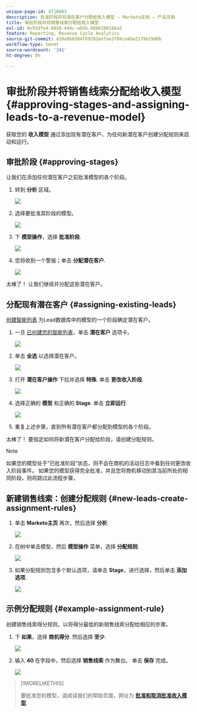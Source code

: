 ```yaml
---
unique-page-id: 4718683
description: 批准阶段并将潜在客户分配给收入模型 — Marketo文档 — 产品文档
title: 审批阶段并将销售线索分配给收入模型
exl-id: 0c93dfe4-8950-444c-a65b-080620816ba2
feature: Reporting, Revenue Cycle Analytics
source-git-commit: d20a9bb584f69282eefae3704ce4be2179b29d0b
workflow-type: tm+mt
source-wordcount: '341'
ht-degree: 0%

---
```


# 审批阶段并将销售线索分配给收入模型 {#approving-stages-and-assigning-leads-to-a-revenue-model}

获取您的 **收入模型** 通过添加现有潜在客户、为任何新潜在客户创建分配规则来启动和运行。

## 审批阶段 {#approving-stages}

让我们在添加任何潜在客户之前批准模型的各个阶段。

1. 转到 **分析** 区域。

   ![](assets/image2015-4-28-17-3a8-3a8.png)

1. 选择要批准其阶段的模型。

   ![](assets/image2015-4-28-17-3a10-3a3.png)

1. 下 **模型操作**，选择 **批准阶段**.

   ![](assets/image2015-4-28-17-3a12-3a37.png)

1. 您将收到一个警报；单击 **分配潜在客户**.

   ![](assets/image2015-4-28-17-3a5-3a39.png)

太棒了！ 让我们继续并分配这些潜在客户。

## 分配现有潜在客户 {#assigning-existing-leads}

[创建智能列表](/help/marketo/product-docs/core-marketo-concepts/smart-lists-and-static-lists/creating-a-smart-list/create-a-smart-list.md) 为Lead数据库中的模型的一个阶段确定潜在客户。

1. 一旦 [已创建您的智能列表](/help/marketo/product-docs/core-marketo-concepts/smart-lists-and-static-lists/creating-a-smart-list/create-a-smart-list.md)，单击 **潜在客户** 选项卡。

   ![](assets/image2015-4-29-11-3a37-3a30.png)

1. 单击 **全选** 以选择潜在客户。

   ![](assets/image2015-4-29-11-3a39-3a39.png)

1. 打开 **潜在客户操作** 下拉并选择 **特殊**. 单击 **更改收入阶段**.

   ![](assets/image2015-4-29-11-3a40-3a38.png)

1. 选择正确的 **模型** 和正确的 **Stage**. 单击 **立即运行**.

   ![](assets/image2015-4-29-11-3a43-3a41.png)

1. 重复上述步骤，直到所有潜在客户都分配到模型的各个阶段。

太棒了！ 要指定如何将新潜在客户分配给阶段，请创建分配规则。

>[!NOTE]
>
>如果您的模型处于“已批准阶段”状态，则不会在商机的活动日志中看到任何更改收入阶段事件。 如果您的模型获得完全批准，并且您将商机移动到其当前所处的相同阶段，则将跳过此流程步骤。

## 新建销售线索：创建分配规则  {#new-leads-create-assignment-rules}

1. 单击 **Marketo主页** 再次，然后选择 **分析**.

   ![](assets/image2015-4-28-17-3a8-3a8.png)

1. 在树中单击模型，然后 **模型操作** 菜单，选择 **分配规则**.

   ![](assets/image2015-4-29-11-3a52-3a17.png)

1. 如果分配规则包含多个默认选项，请单击 **Stage**，进行选择，然后单击 **添加选项**.

   ![](assets/image2015-4-29-12-3a5-3a46.png)

## 示例分配规则 {#example-assignment-rule}

创建销售线索得分规则，以将得分最低的新销售线索分配给相应的步骤。

1. 下 **如果**，选择 **商机得分**. 然后选择 **至少**.

   ![](assets/image2015-4-29-13-3a27-3a8.png)

1. 输入 **40** 在字段中，然后选择 **销售线索** 作为舞台。 单击 **保存** 完成。

   ![](assets/image2015-4-29-14-3a4-3a23.png)

>[!MORELIKETHIS]
>
>要批准您的模型，请阅读我们的帮助页面，网址为 **[批准和取消批准收入模型](/help/marketo/product-docs/reporting/revenue-cycle-analytics/revenue-cycle-models/approve-unapprove-a-revenue-model.md)**.
